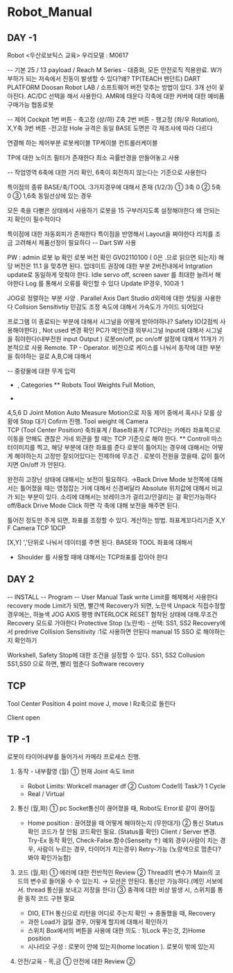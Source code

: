# Robot_Manual
## DAY -1 
Robot
<두산로보틱스 교육>
우리모델 : M0617

-- 기본
25 / 13 payload / Reach
M Series - 대중화, 모든 안전로직 적용완료. 
W가 부하가 되는 
저속에서 진동이 발생할 수 있다?왜?
TP(TEACH 팬던트) 
DART PLATFORM 
Doosan Robot LAB / 소프트웨어 버전 맞추는 방법이 있다.
3개 선이 꽃아진다.
AC/DC 선택을 해서 사용한다. 
AMR에 태운다
각축에 대한 커버에 대한 예비품 구매가능
협동로봇

-- 제어
Cockpit 
1번 버튼 - 축고정 (상/하) Z축
2번 버튼 - 행고정 (좌/우 Rotation), X,Y축 
3번 버튼 -전고정 
Hole 규격은 동일
BASE 도면은 각 제조사에 따라 다르다 

연결해 하는 제어부분
로봇케이블
TP케이블
컨트롤러케이블

TP에 대한 노이즈 필터가 존재한다
최소 곡률반경을 만들어놓고 사용

-- 작업영역 
6축에 대한 거리 확인, 6축이 회전하지 않는다는 기준으로 사용한다

특이점의 종류
BASE/축/TOOL
:3가지경우에 대해서 존재
(1/2/3)
① 3축 0
② 5축 0
③ 1,6축 동일선상에 있는 경우 

모든 축을 다뻗은 상태에서 사용하기
로봇을 15 구부러지도록 설정해야한다 
왜 안되는지 확인이 필수적이다 

특이점에 대한 자동회피가 존재한다
특이점을 반영해서 Layout을 짜야한다
리치를 조금 고려해서 제품선정이 필요하다 
-- Dart SW 사용
 
PW : admin
로봇 Ip 확인 
로봇 버전 확인 GV02110100 ( 0은 .으로 읽으면 되는지) 해당 버전은 11.1 을 맞추면 된다. 
업데이트 권장에 대한 부분 2버전내에서 Intgration update로 동일하게 맞춰야 한다. 
Idle servo off,
screen saver 를 최대한 늘려서 해야한다
Log 를 통해서 오류를 확인할 수 있다 
Update
IP경우, 100과 1

JOG로 정렬하는 부분 사양 . Parallel  Axis
Dart Studio d외력에 대한 셋팅을 사용한다
Collsion Sensitivtiy 민감도 조정
속도에 대해서 가속도가 가이드 되어있다

프로그램 이 종료되는 부분에 대해서 
시그널을 어떻게 받아야하나?
Safety IO(2점씩 사용해야한다) , Not used 변경 확인
PC가 메인연결 
외부시그널 Input에 대해서 시그널을 줘야한다(내부전원 input Output ) 
로봇on/off, pc on/off 
설정에 대해서 11개가 기본적으로 사용
Remote.
TP - Operator. 
비전으로 케이스를 나눠서 동작에 대한 부분을 줘야하는 걸로
A,B,C에 대해서 

-- 중량물에 대한 무게 입력
+ , Categories
** Robots 
Tool Weights 
Full Motion, 
*

4,5,6 D Joint Motion
Auto Measure Motion으로 자동 제어 중에서 혹시나 모를 상황에 Stop 대기 
Cofirm 진행.
Tool weight 에 Camera  
TCP (Tool Center Position) 
축좌표계 / Base좌표계 / TCP라는 카메라 좌표쪽으로 이동을 안해도 괜찮은 거네
외관을 할 때는 TCP 기준으로 해야 한다. 
**
Controll 
마스터이미지를 찍고, 해당 부분에 대한 좌표를 준다 
로봇이 틀어지는 경우에 대해서는 어떻게 해야하는지 
고정만 잘되어있다는 전제하에 무조건 . 
로봇이 전원을 껐을때. 값이 틀어지면 On/off 가 안된다. 

완전히 고장난 상태에 대해서는 보전이 필요하다. →Back Drive Mode 
보전쪽에 대해서는 틀어졌을 때는 영점잡는 거에 대해서 신경써달라 
Absolute 위치값에 대해서 비교가 되는 부분이 있다. 
소리에 대해서는 브레이크가 걸리고/안걸리는 걸 확인가능하다 
off/Back Drive Mode Click 
하면 각 축에 대해 보전을 해주면 된다.

틀어진 정도만 주게 되면, 좌표를 조정할 수 있다. 
계산하는 방법. 좌표계꼬다리기준 X,Y F
Camera TCP 1DCP

[X,Y] ','단위로 나눠서 데이터를 주면 된다. 
BASE와 TOOL 좌표에 대해서 

* Shoulder 를 사용할 때에 대해서는 TCP좌표를 잡아야 한다

## DAY 2
-- INSTALL
-- Program
-- User Manual 
Task write 
Limit를 해제해서 사용한다 recovery mode
Limit가 되면, 빨간색
Recovery가 되면, 노란색 
Unpack 
직접수정할 경우에는, 하늘색
JOG AXIS 평행
INTERLOCK RESET 
협착된 상태에 대해.무조건 Recovery 모드로 가야한다
Protective Stop (노란색) - 선택: SS1, SS2
Recovery에서 predrive
Collision Sensitivity :1로 사용하면 안된다
manual 15 SSO 로 해야하는지 확인하기 

Workshell, Safety Stop에 대한 조건을 설정할 수 있다. 
SS1, SS2
Collusion SS1,SS0 으로 하면, 빨리 멈춘다
Software recovery

## TCP
Tool Center Position 
4 point
move J, move l
Rz축으로 돌린다 

Client open 


## TP -1 
로봇이 타이어내부를 들어가서 카메라 프로세스 진행. 

1. 동작 - 내부촬영 (월)
   ① 현재 Joint 속도 limit
   - Robot Limits: Workcell manager df
   ② Custom Code의 Task가 1 Cycle
   - Real / Virtual
   
2. 통신 (월,화)
   ① pc Socket통신이 끊어졌을 때, Robot도 Error로 같이 끊어짐
   - Home position : 끊어졌을 때 어떻게 해야하는지 (무한대기) 
   ② 통신 Status 확인 코드가 잘 안됨
     코드확인 필요.  (Status를 확인) Client / Server 변경. Try-Ex 동작 확인, Check-False.함수(Senseity ↑)
     예외 경우(사람이 치는 경우, 사람이 누르는 경우, 타이어가 치는경우) Retry-가능 (노랑색으로 멈춘다? 봐야 확인가능함) 
     
3. 코드 (월,화)
   ① 에러에 대한 전반적인 Review
   ② Thread의 변수가 Main의 코드의 변수로 들어올 수 수 있는지. → 모션은 안된다. 통신만 가능하다.(메인 서보에서. thread 통신을 보내고 저장을 한다)
   ③ 충격에 대한 비상 발생 시, 스위치를 통환 동작 코드 구현 필요
   - DIO, ETH 통신으로 리턴을 어디로 주는지 확인 → 충돌했을 때, Recovery
   - 과한 Load가 걸릴 경우, 어떻게 할지에 대해서 확인하기 
   - 스위치 Box에서의 버튼을 사용에 대한 의도 : 1)Lock 푸는것, 2)Home position
   - 시나리오 구성 : 로봇이 안에 있는지(home location ). 로봇이 밖에 있는지
     
4. 안전/교육  - 목,금
   ① 안전에 대한 Review
   ② 
